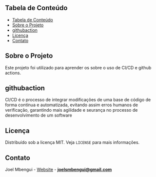 
<!-- TABLE OF CONTENTS -->

## Tabela de Conteúdo

- [Tabela de Conteúdo](#tabela-de-conteúdo)
- [Sobre o Projeto](#sobre-o-projeto)
- [githubaction](#githubaction)
- [Licença](#licença)
- [Contato](#contato)

<!-- ABOUT THE PROJECT -->

## Sobre o Projeto

Este projeto foi utilizado para aprender os sobre o uso de CI/CD e github actions.

<!-- CONTRIBUTING -->

## githubaction

CI/CD é o processo de integrar modificações de uma base de código de forma contínua e automatizada,
evitando assim erros humanos de verificação, garantindo mais agilidade e seurança no processo de desenvolvimento de um software

<!-- LICENSE -->

## Licença

Distribuído sob a licença MIT. Veja `LICENSE` para mais informações.

<!-- CONTACT -->

## Contato

Joel Mbengui - [Website](https://joelmbengui.vercel.app/) - **joelsmbengui@gmail.com**